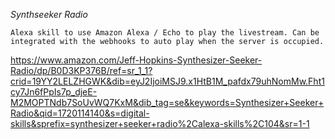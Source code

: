 *Synthseeker Radio*


```Alexa skill to use Amazon Alexa / Echo to play the livestream. Can be integrated with the webhooks to auto play when the server is occupied.```

https://www.amazon.com/Jeff-Hopkins-Synthesizer-Seeker-Radio/dp/B0D3KP376B/ref=sr_1_1?crid=19YY2LELZHGWK&dib=eyJ2IjoiMSJ9.x1HtB1M_pafdx79uhNomMw.Fht1cy7Jn6fPpIs7p_djeE-M2MOPTNdb7SoUvWQ7KxM&dib_tag=se&keywords=Synthesizer+Seeker+Radio&qid=1720114140&s=digital-skills&sprefix=synthesizer+seeker+radio%2Calexa-skills%2C104&sr=1-1
